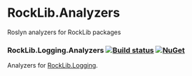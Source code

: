 # RockLib.Analyzers
Roslyn analyzers for RockLib packages

### RockLib.Logging.Analyzers [![Build status](https://ci.appveyor.com/api/projects/status/75ichnhtbw2cb2qj?svg=true)](https://ci.appveyor.com/project/RockLib/rocklib-logging-analyzers) [![NuGet](https://img.shields.io/nuget/vpre/RockLib.Logging.Analyzers.svg)](https://www.nuget.org/packages/RockLib.Logging.Analyzers)

Analyzers for [RockLib.Logging](https://github.com/RockLib/RockLib.Logging#rockliblogging--).
